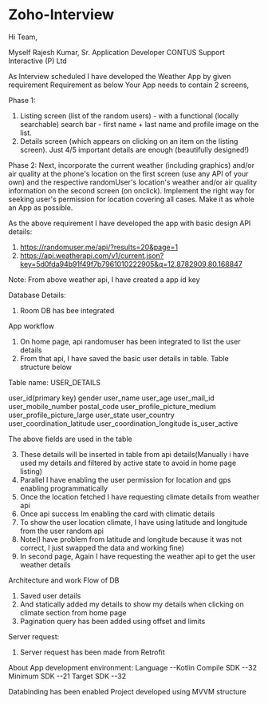 # Zoho-Interview
Hi Team,

Myself Rajesh Kumar, Sr. Application Developer
CONTUS Support Interactive (P) Ltd

As Interview scheduled I have developed the Weather App by given requirement
Requirement as below
Your App needs to contain 2 screens,

Phase 1:
1. Listing screen (list of the random users) - with a functional (locally searchable)
   search bar - first name + last name and profile image on the list.
2. Details screen (which appears on clicking on an item on the listing screen). Just
   4/5 important details are enough (beautifully designed!)

Phase 2:
Next, incorporate the current weather (including graphics) and/or air quality at the
phone's location on the first screen (use any API of your own) and the
respective randomUser's location's weather and/or air quality information on the
second screen (on onclick).
Implement the right way for seeking user's permission for location covering all cases.
Make it as whole an App as possible.


As the above requirement I have developed the app with basic design
API details:
1. https://randomuser.me/api/?results=20&page=1
2. https://api.weatherapi.com/v1/current.json?key=5d0fda94b91f49f7b7961010222905&q=12.8782909,80.168847 

Note: From above weather api, I have created a app id key

Database Details:
1. Room DB has bee integrated

App workflow
1. On home page, api randomuser has been integrated to list the user details
2. From that api, I have saved the basic user details in table. Table structure below

Table name: USER_DETAILS

user_id(primary key)
gender
user_name
user_age
user_mail_id
user_mobile_number
postal_code
user_profile_picture_medium
user_profile_picture_large
user_state
user_country
user_coordination_latitude
user_coordination_longitude
is_user_active

The above fields are used in the table

3. These details will be inserted in table from api details(Manually i have used my details and 
   filtered by active state to avoid in home page listing)
4. Parallel I have enabling the user permission for location and gps enabling programmatically
5. Once the location fetched I have requesting climate details from weather api
6. Once api success Im enabling the card with climatic details
7. To show the user location climate, I have using latitude and longitude from the user random api
8. Note(I have problem from latitude and longitude because it was not correct, I just swapped
   the data and working fine)
9. In second page, Again I have requesting the weather api to get the user weather details

Architecture and work Flow of DB
1. Saved user details
2. And statically added my details to show my details when clicking on climate section from home page
3. Pagination query has been added using offset and limits

Server request:
1. Server request has been made from Retrofit

About App development environment:
Language                --Kotlin
Compile SDK             --32
Minimum SDK             --21
Target SDK              --32

Databinding has been enabled
Project developed using MVVM structure